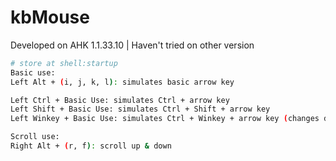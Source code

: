 # kbMouse

Developed on AHK 1.1.33.10 | Haven't tried on other version

```bash
# store at shell:startup
Basic use: 
Left Alt + (i, j, k, l): simulates basic arrow key
```

```bash
Left Ctrl + Basic Use: simulates Ctrl + arrow key
Left Shift + Basic Use: simulates Ctrl + Shift + arrow key
Left Winkey + Basic Use: simulates Ctrl + Winkey + arrow key (changes desktop)

Scroll use:
Right Alt + (r, f): scroll up & down
```
